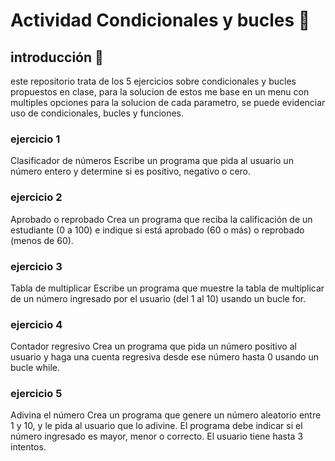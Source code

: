 # Actividad Condicionales y bucles 📌
## introducción 🧭
este repositorio trata de los 5 ejercicios sobre condicionales y bucles propuestos en clase, para la solucion de estos me base en un menu con multiples opciones para la solucion de cada parametro, se puede evidenciar uso de condicionales, bucles y funciones.

### ejercicio 1
Clasificador de números Escribe un programa que pida al usuario un número entero y determine si es positivo, negativo o cero.

### ejercicio 2
Aprobado o reprobado Crea un programa que reciba la calificación de un estudiante (0 a 100) e indique si está aprobado (60 o más) o reprobado (menos de 60).

### ejercicio 3
Tabla de multiplicar Escribe un programa que muestre la tabla de multiplicar de un número ingresado por el usuario (del 1 al 10) usando un bucle for.

### ejercicio 4
Contador regresivo Crea un programa que pida un número positivo al usuario y haga una cuenta regresiva desde ese número hasta 0 usando un bucle while.

### ejercicio 5 
Adivina el número Crea un programa que genere un número aleatorio entre 1 y 10, y le pida al usuario que lo adivine. El programa debe indicar si el número ingresado es mayor, menor o correcto. El usuario tiene hasta 3 intentos.
